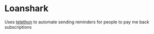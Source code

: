 # Loanshark

Uses [telethon](https://docs.telethon.dev/en/stable/) to automate sending reminders for people to pay me back subscriptions 
